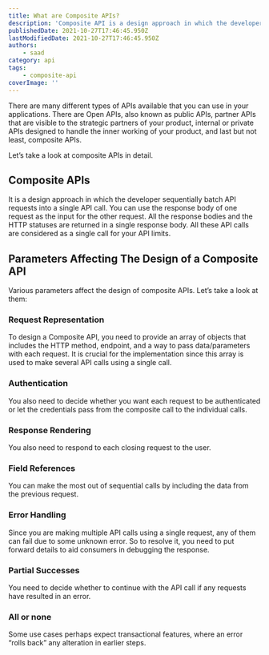 ```yaml
---
title: What are Composite APIs?
description: 'Composite API is a design approach in which the developer sequentially batch API requests into a single API call.'
publishedDate: 2021-10-27T17:46:45.950Z
lastModifiedDate: 2021-10-27T17:46:45.950Z
authors:
    - saad
category: api
tags:
    - composite-api
coverImage: ''
---
```


<Lead>
	There are many different types of APIs available that you can use in your
	applications. There are Open APIs, also known as public APIs, partner APIs
	that are visible to the strategic partners of your product, internal or
	private APIs designed to handle the inner working of your product, and last
	but not least, composite APIs.
</Lead>

Let’s take a look at composite APIs in detail.

## Composite APIs

It is a design approach in which the developer sequentially batch API requests into a single API call. You can use the response body of one request as the input for the other request. All the response bodies and the HTTP statuses are returned in a single response body. All these API calls are considered as a single call for your API limits.

## Parameters Affecting The Design of a Composite API

Various parameters affect the design of composite APIs. Let’s take a look at them:

### Request Representation

To design a Composite API, you need to provide an array of objects that includes the HTTP method, endpoint, and a way to pass data/parameters with each request. It is crucial for the implementation since this array is used to make several API calls using a single call.

### Authentication

You also need to decide whether you want each request to be authenticated or let the credentials pass from the composite call to the individual calls.

### Response Rendering

You also need to respond to each closing request to the user.

### Field References

You can make the most out of sequential calls by including the data from the previous request.

### Error Handling

Since you are making multiple API calls using a single request, any of them can fail due to some unknown error. So to resolve it, you need to put forward details to aid consumers in debugging the response.

### Partial Successes

You need to decide whether to continue with the API call if any requests have resulted in an error.

### All or none

Some use cases perhaps expect transactional features, where an error “rolls back” any alteration in earlier steps.
